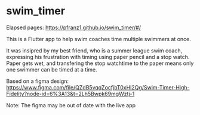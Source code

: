 # swim_timer

Elapsed
pages: https://pfranz1.github.io/swim_timer/#/

This is a Flutter app to help swim coaches time multiple swimmers at once. 

It was insipred by my best friend, who is a summer league swim coach, expressing his frustration with timing using paper pencil and a stop watch.
Paper gets wet, and transfering the stop watchtime to the paper means only one swimmer can be timed at a time.

Based on a figma design:
https://www.figma.com/file/QZdB5vqqZocfjbT0xHI2Qg/Swim-Timer-High-Fidelity?node-id=6%3A13&t=2Lh5Bwpk69mgWztj-1

Note:
The figma may be out of date with the live app



